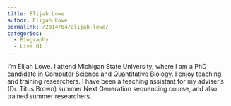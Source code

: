 ```yaml
---
title: Elijah Lowe
author: Elijah Lowe
permalink: /2014/04/elijah-lowe/
categories:
  - Biography
  - Live 01
---
```

I&#8217;m Elijah Lowe. I attend Michigan State University, where I am a PhD candidate in Computer Science and Quantitative Biology. I enjoy teaching and training researchers. I have been a teaching assistant for my adviser&#8217;s (Dr. Titus Brown) summer Next Generation sequencing course, and also trained summer researchers.

